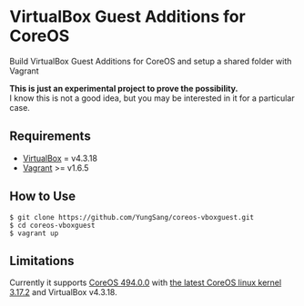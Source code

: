 # VirtualBox Guest Additions for CoreOS

Build VirtualBox Guest Additions for CoreOS and setup a shared folder with Vagrant

**This is just an experimental project to prove the possibility.**  
I know this is not a good idea, but you may be interested in it for a particular case.

## Requirements

- [VirtualBox](https://www.virtualbox.org/) = v4.3.18
- [Vagrant](https://www.vagrantup.com/) >= v1.6.5

## How to Use

```
$ git clone https://github.com/YungSang/coreos-vboxguest.git
$ cd coreos-vboxguest
$ vagrant up
```

## Limitations

Currently it supports [CoreOS 494.0.0](https://github.com/coreos/manifest/releases/tag/v494.0.0)
  with [the latest CoreOS linux kernel 3.17.2](https://github.com/coreos/linux/tree/coreos/v3.17.2)
  and VirtualBox v4.3.18.
